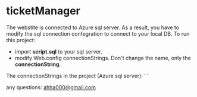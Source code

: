 # ticketManager

The webstite is connected to Azure sql server. As a result, you have to modify the sql connection confegration to connect to your local DB.
To run this project:
- import **script.sql** to your sql server.
- modify Web.config connectionStrings. Don't change the name, only the **connectionString**.

The connectionStrings in the project (Azure sql server):
'<connectionStrings>
    <add name="DefaultConnection" connectionString="Server=tcp:aspnet-ticketmanager-20210329014834dbserver.database.windows.net,1433;Initial Catalog=aspnet-ticketManager-20210329014834;Persist Security Info=False;User ID=ahmed;Password=Ab@12345;MultipleActiveResultSets=False;Encrypt=True;TrustServerCertificate=False;Connection Timeout=30;" providerName="System.Data.SqlClient" />
  </connectionStrings>'


any questions:
ahha000@gmail.com

